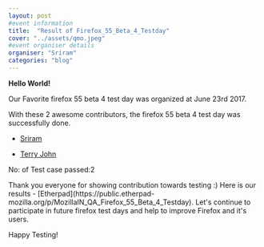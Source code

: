 ```yaml
---
layout: post
#event information
title:  "Result of Firefox_55_Beta_4_Testday"
cover: "../assets/qmo.jpeg"
#event organiser details
organiser: "Sriram"
categories: "blog"
---
```

**Hello World!**
<p>Our Favorite firefox 55 beta 4 test day was organized at June 23rd 2017.</p>
<p>With these 2 awesome contributors, the firefox 55 beta 4 test day was successfully done.</p>

- [Sriram](http://twitter.com/imSriramB)

- [Terry John](http://twitter.com/terryjohnpaul20)

<p>No: of Test case passed:2 </p>
Thank you everyone for showing contribution towards testing :)
Here is our results - [Etherpad](https://public.etherpad-mozilla.org/p/MozillaIN_QA_Firefox_55_Beta_4_Testday). Let's continue to participate in future firefox test days and help to improve Firefox and it's users.
<p>Happy Testing!</p>
